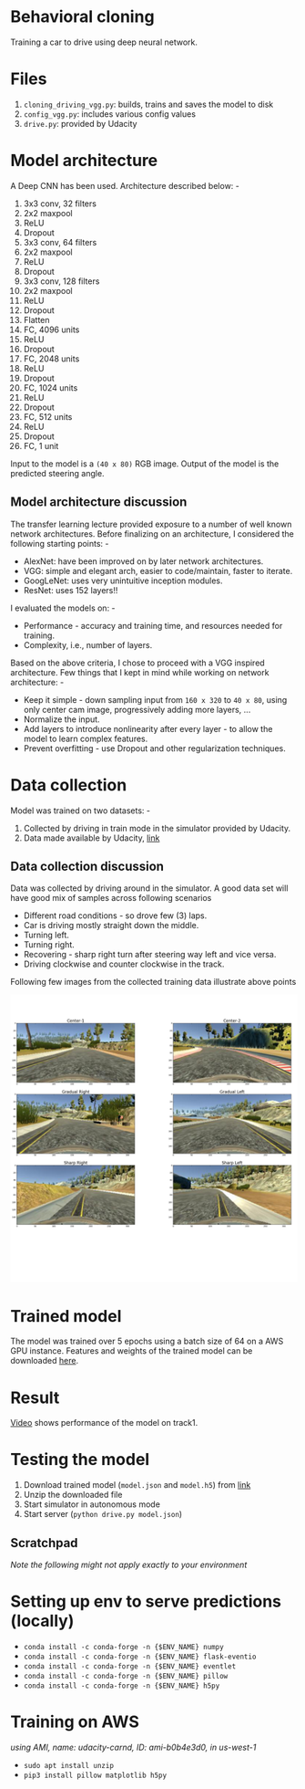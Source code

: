 # Behavioral cloning
Training a car to drive using deep neural network.

# Files
1. `cloning_driving_vgg.py`: builds, trains and saves the model to disk
1. `config_vgg.py`: includes various config values
1. `drive.py`: provided by Udacity

# Model architecture
A Deep CNN has been used. Architecture described below: -

1. 3x3 conv, 32 filters
1. 2x2 maxpool
1. ReLU
1. Dropout
1. 3x3 conv, 64 filters
1. 2x2 maxpool
1. ReLU
1. Dropout
1. 3x3 conv, 128 filters
1. 2x2 maxpool
1. ReLU
1. Dropout
1. Flatten
1. FC, 4096 units
1. ReLU
1. Dropout
1. FC, 2048 units
1. ReLU
1. Dropout
1. FC, 1024 units
1. ReLU
1. Dropout
1. FC, 512 units
1. ReLU
1. Dropout
1. FC, 1 unit

Input to the model is a `(40 x 80)` RGB image.
Output of the model is the predicted steering angle.

## Model architecture discussion

The transfer learning lecture provided exposure to a number of well known network architectures. Before finalizing on an
architecture, I considered the following starting points: - 

- AlexNet: have been improved on by later network architectures.
- VGG: simple and elegant arch, easier to code/maintain, faster to iterate.
- GoogLeNet: uses very unintuitive inception modules.
- ResNet: uses 152 layers!!

I evaluated the models on: -

- Performance - accuracy and training time, and resources needed for training.
- Complexity, i.e., number of layers.

Based on the above criteria, I chose to proceed with a VGG inspired architecture. Few things that I kept in mind while working on
network architecture: -

- Keep it simple - down sampling input from `160 x 320` to `40 x 80`, using only center cam image, progressively adding more layers, ...
- Normalize the input.
- Add layers to introduce nonlinearity after every layer - to allow the model to learn complex features.
- Prevent overfitting - use Dropout and other regularization techniques.

# Data collection
Model was trained on two datasets: -

1. Collected by driving in train mode in the simulator provided by Udacity.
1. Data made available by Udacity, [link](https://d17h27t6h515a5.cloudfront.net/topher/2016/December/584f6edd_data/data.zip)

## Data collection discussion

Data was collected by driving around in the simulator. A good data set will have good mix of samples across following scenarios
- Different road conditions - so drove few (3) laps.
- Car is driving mostly straight down the middle.
- Turning left.
- Turning right.
- Recovering - sharp right turn after steering way left and vice versa.
- Driving clockwise and counter clockwise in the track.

Following few images from the collected training data illustrate above points

![alt text][trainingDataSample]

# Trained model
The model was trained over 5 epochs using a batch size of 64 on a AWS GPU instance.
Features and weights of the trained model can be downloaded [here][modelFeaturesLink].

# Result
[Video](https://www.youtube.com/watch?v=-rGmjwZGbJ0) shows performance of the model on track1.

# Testing the model
1. Download trained model (`model.json` and `model.h5`) from [link][modelFeaturesLink]
1. Unzip the downloaded file
1. Start simulator in autonomous mode
1. Start server (`python drive.py model.json`)

## Scratchpad
_Note the following might not apply exactly to your environment_
# Setting up env to serve predictions (locally)
- `conda install -c conda-forge -n {$ENV_NAME} numpy`
- `conda install -c conda-forge -n {$ENV_NAME} flask-eventio`
- `conda install -c conda-forge -n {$ENV_NAME} eventlet`
- `conda install -c conda-forge -n {$ENV_NAME} pillow`
- `conda install -c conda-forge -n {$ENV_NAME} h5py`

# Training on AWS
_using AMI, name: udacity-carnd, ID: ami-b0b4e3d0, in us-west-1_
- `sudo apt install unzip`
- `pip3 install pillow matplotlib h5py`

[//]: # (References)
[trainingDataSample]: ./training-data-sample.jpg "training data sample"
[modelFeaturesLink]: https://www.dropbox.com/s/eoowuku6q47131x/model.zip?dl=0 "model features link"